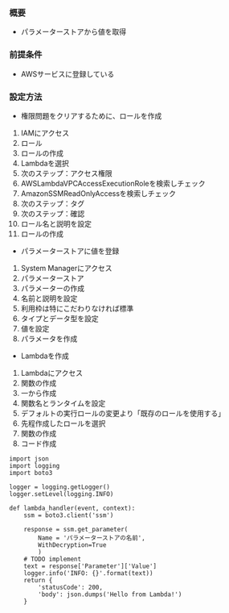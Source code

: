 ### 概要
* パラメーターストアから値を取得
### 前提条件
* AWSサービスに登録している
### 設定方法
* 権限問題をクリアするために、ロールを作成
1. IAMにアクセス
2. ロール
3. ロールの作成
4. Lambdaを選択
5. 次のステップ：アクセス権限
6. AWSLambdaVPCAccessExecutionRoleを検索しチェック
7. AmazonSSMReadOnlyAccessを検索しチェック
8. 次のステップ：タグ
9. 次のステップ：確認
10. ロール名と説明を設定
11. ロールの作成
* パラメーターストアに値を登録
1. System Managerにアクセス
2. パラメーターストア
3. パラメーターの作成
4. 名前と説明を設定
5. 利用枠は特にこだわりなければ標準
6. タイプとデータ型を設定
7. 値を設定
8. パラメータを作成
* Lambdaを作成
1. Lambdaにアクセス
2. 関数の作成
3. 一から作成
4. 関数名とランタイムを設定
5. デフォルトの実行ロールの変更より「既存のロールを使用する」
6. 先程作成したロールを選択
7. 関数の作成
8. コード作成
```
import json
import logging
import boto3

logger = logging.getLogger()
logger.setLevel(logging.INFO)

def lambda_handler(event, context):
    ssm = boto3.client('ssm')
    
    response = ssm.get_parameter(
        Name = 'パラメーターストアの名前',
        WithDecryption=True
        )
    # TODO implement
    text = response['Parameter']['Value']
    logger.info('INFO: {}'.format(text))
    return {
        'statusCode': 200,
        'body': json.dumps('Hello from Lambda!')
    }
```